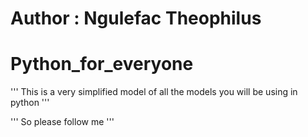# Author : Ngulefac Theophilus
# Python_for_everyone

'''
 This is a very simplified model of all the models you will be using in python
'''

'''
So please follow me 
'''